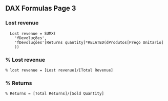 ## DAX Formulas Page 3

### Lost revenue
````
  Lost revenue = SUMX(
    'fDevoluções',
    'fDevoluções'[Returns quantity]*RELATED(dProdutos[Preço Unitario]
    ))

````
### % Lost revenue
````
% lost revenue = [Lost revenue]/[Total Revenue]

````
### % Returns
````
% Returns = [Total Returns]/[Sold Quantity]


